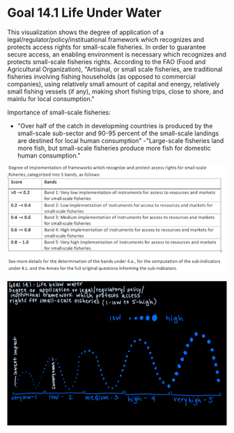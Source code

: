 <h1> Goal 14.1 Life Under Water </h4>

<p>This visualization shows the degree of application of a legal/regulator/policy/instituational framework which recognizes and protects access rights for small-scale fisheries. In order to guarantee secure access, an enabling environment is necessary which recognizes and protects small-scale fisheries rights. According to the FAO (Food and Agricultural Organization), "Artisinal, or small scale fisheries, are traditional fisheries involving fishing households (as opposed to commercial companies), using relatively small amount of capital and energy, relatively small fishing vessels (if any), making short fishing trips, close to shore, and mainlu for local consumption."</p>

Importance of small-scale fisheries:
- "Over half of the catch in developming countries is produced by the small-scale sub-sector and 90-95 percent of the small-scale landings are destined for local human consumption"
-"Large-scale fisheries land more fish, but small-scale fisheries produce more fish for domestic human consumption."

![](images/Screen%20Shot%202022-10-18%20at%201.54.30%20PM.png)

![](images/Untitled-Artwork.jpeg)


